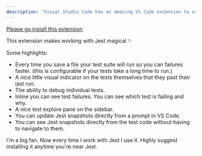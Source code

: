 ```yaml
---
description: "Visual Studio Code has an amazing VS Code extension to use with Jest made by a former TypeScript developer. It makes working Jest a wonderful experience."
---
```


[Please go install this extension][jest-vscode].

This extension makes working with Jest magical ✨

Some highlights:

- Every time you save a file your test suite will run so you can failures faster. (this is configurable if your tests take a long time to run.)
- A nice little visual indicator on the tests themselves that they past their last run.
- The ability to debug individual tests.
- Inline you can see test failures. You can see which test is failing and why.
- A nice test explore pane on the sidebar.
- You can update Jest snapshots directly from a prompt in VS Code.
- You can see Jest snapshots directly from the test code without having to navigate to them.

I'm a big fan. Now every time I work with Jest I use it. Highly suggest installing it anytime you're near Jest.

[jest-vscode]: https://marketplace.visualstudio.com/items?itemName=Orta.vscode-jest

